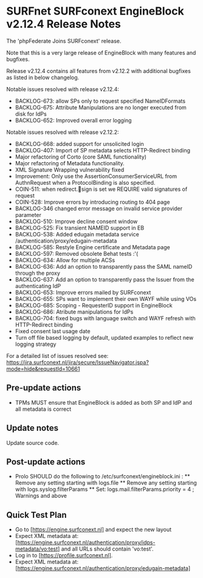 # SURFnet SURFconext EngineBlock v2.12.4 Release Notes #

The 'phpFederate Joins SURFconext' release. 

Note that this is a very large release of EngineBlock with many features and bugfixes.

Release v2.12.4 contains all features from v2.12.2 with additional
bugfixes as listed in below changelog.

Notable issues resolved with release v2.12.4:
* BACKLOG-673: allow SPs only to request specified NameIDFormats
* BACKLOG-675: Attribute Manipulations are no longer executed from disk for IdPs
* BACKLOG-652: Improved overall error logging

Notable issues resolved with release v2.12.2:

* BACKLOG-668: added support for unsolicited login
* BACKLOG-407: Import of SP metadata selects HTTP-Redirect binding
* Major refactoring of Corto (core SAML functionality)
* Major refactoring of Metadata functionality.
* XML Signature Wrapping vulnerability fixed
* Improvement: Only use the AssertionConsumerServiceURL from AuthnRequest when a ProtocolBinding is also specified.
* COIN-511: when redirect.sign is set we REQUIRE valid signatures of request
* COIN-528: Improve errors by introducing routing to 404 page
* BACKLOG-346 changed error message on invalid service provider parameter
* BACKLOG-510: Improve decline consent window
* BACKLOG-525: Fix transient NAMEID support in EB
* BACKLOG-538: Added edugain metadata service /authentication/proxy/edugain-metadata
* BACKLOG-585: Restyle Engine certificate and Metadata page
* BACKLOG-597: Removed obsolete Behat tests :'(
* BACKLOG-634: Allow for multiple ACSs
* BACKLOG-636: Add an option to transparently pass the SAML nameID through the proxy
* BACKLOG-637: Add an option to transparently pass the Issuer from the authenticating IdP
* BACKLOG-653: Improve errors mailed by SURFconext
* BACKLOG-655: SPs want to implement their own WAYF while using VOs
* BACKLOG-685: Scoping - RequesterID support in EngineBlock
* BACKLOG-686: Atribute manipulations for IdPs
* BACKLOG-704: fixed bugs with language switch and WAYF refresh with HTTP-Redirect binding
* Fixed consent last usage date
* Turn off file based logging by default, updated examples to reflect new logging strategy

For a detailed list of issues resolved see:
https://jira.surfconext.nl/jira/secure/IssueNavigator.jspa?mode=hide&requestId=10661


Pre-update actions
------------------
* TPMs MUST ensure that EngineBlock is added as both SP and IdP and all metadata is correct


Update notes
------------
Update source code.


Post-update actions
------------------
* Prolo SHOULD do the following to /etc/surfconext/engineblock.ini :
** Remove any setting starting with logs.file
** Remove any setting starting with logs.syslog.filterParams
** Set: logs.mail.filterParams.priority = 4 ; Warnings and above


Quick Test Plan
---------------
* Go to [https://engine.surfconext.nl] and expect the new layout
* Expect XML metadata at: [https://engine.surfconext.nl/authentication/proxy/idps-metadata/vo:test] and all URLs should contain 'vo:test'.
* Log in to [https://profile.surfconext.nl].
* Expect XML metadata at: [https://engine.surfconext.nl/authentication/proxy/edugain-metadata]
